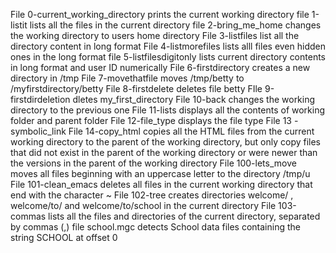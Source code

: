 File 0-current_working_directory prints the current working directory
file 1-listit lists all the files in the current directory
file 2-bring_me_home changes the working directory to users home directory
File 3-listfiles list all the directory content in long format
File 4-listmorefiles lists alll files even hidden ones in the long format
file 5-listfilesdigitonly lists current directory contents in long format and user ID numerically
File 6-firstdirectory creates a new directory in /tmp
File 7-movethatfile moves /tmp/betty to /myfirstdirectory/betty
File 8-firstdelete deletes file betty
FIle 9-firstdirdeletion dletes my_first_directory
File 10-back changes the working directory to the previous one
File 11-lists displays all the contents of working folder and parent folder
File 12-file_type displays the file type
File 13 -symbolic_link
File 14-copy_html copies all the HTML files from the current working directory to the parent of the working directory, but only copy files that did not exist in the parent of the working directory or were newer than the versions in the parent of the working directory
File 100-lets_move moves all files beginning with an uppercase letter to the directory /tmp/u
File 101-clean_emacs deletes all files in the current working directory that end with the character ~
File 102-tree creates directories welcome/ , welcome/to/ and welcome/to/school in the current directory
File 103-commas  lists all the files and directories of the current directory, separated by commas (,)
file school.mgc detects School data files containing the string SCHOOL at offset 0
